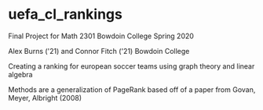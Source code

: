 # uefa_cl_rankings
Final Project for Math 2301 Bowdoin College Spring 2020

Alex Burns ('21) and Connor Fitch ('21)
Bowdoin College

Creating a ranking for european soccer teams using graph theory and linear algebra

Methods are a generalization of PageRank based off of a paper from Govan, Meyer, Albright (2008)
